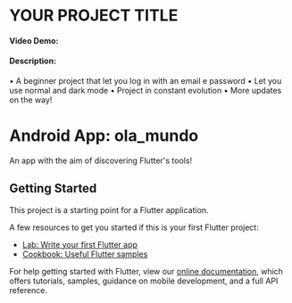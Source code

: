 # YOUR PROJECT TITLE
#### Video Demo:  <URL HERE>
#### Description: 
  
  • A beginner project that let you log in with an email e password
  • Let you use normal and dark mode
  • Project in constant evolution
  • More updates on the way!

# Android App: ola_mundo

An app with the aim of discovering Flutter's tools!

## Getting Started

This project is a starting point for a Flutter application.

A few resources to get you started if this is your first Flutter project:

- [Lab: Write your first Flutter app](https://flutter.dev/docs/get-started/codelab)
- [Cookbook: Useful Flutter samples](https://flutter.dev/docs/cookbook)

For help getting started with Flutter, view our
[online documentation](https://flutter.dev/docs), which offers tutorials,
samples, guidance on mobile development, and a full API reference.
